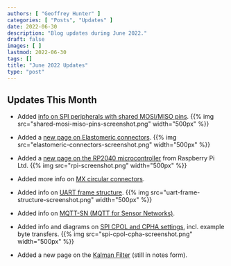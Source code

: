 ```yaml
---
authors: [ "Geoffrey Hunter" ]
categories: [ "Posts", "Updates" ]
date: 2022-06-30
description: "Blog updates during June 2022."
draft: false
images: [ ]
lastmod: 2022-06-30
tags: []
title: "June 2022 Updates"
type: "post"
---
```


## Updates This Month

* Added [info on SPI peripherals with shared MOSI/MISO pins](/electronics/communication-protocols/spi-communication-protocol/#shared-mosimiso-pins).
    {{% img src="shared-mosi-miso-pins-screenshot.png" width="500px" %}}

* Added a [new page on Elastomeric connectors](/electronics/components/connectors/elastomeric-connectors/).
    {{% img src="elastomeric-connectors-screenshot.png" width="500px" %}}

* Added a [new page on the RP2040 microcontroller](/programming/microcontrollers/raspberry-pi/rp2040/) from Raspberry Pi Ltd.
    {{% img src="rpi-screenshot.png" width="500px" %}}

* Added more info on [MX circular connectors](/electronics/components/connectors/mx-circular-connectors/).

* Added info on [UART frame structure](/electronics/communication-protocols/uart-communication-protocol/#uart-frame-structure).
    {{% img src="uart-frame-structure-screenshot.png" width="500px" %}}

* Added info on [MQTT-SN (MQTT for Sensor Networks)](/electronics/communication-protocols/mqtt-protocol/#mqtt-sn).

* Added info and diagrams on [SPI CPOL and CPHA settings](/electronics/communication-protocols/spi-communication-protocol/#modes), incl. example byte transfers.
    {{% img src="spi-cpol-cpha-screenshot.png" width="500px" %}}

* Added a new page on the [Kalman Filter](/programming/signal-processing/digital-filters/kalman-filter/) (still in notes form).
